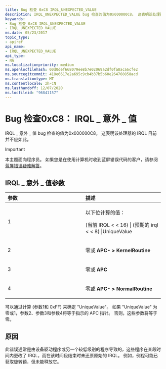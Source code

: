 ```yaml
---
title: Bug 检查 0xC8 IRQL_UNEXPECTED_VALUE
description: IRQL_UNEXPECTED_VALUE bug 检查的值为0x000000C8。 这表明该处理器的 IRQL 目前并不应如此。
keywords:
- Bug 检查 0xC8 IRQL_UNEXPECTED_VALUE
- IRQL_UNEXPECTED_VALUE
ms.date: 05/23/2017
topic_type:
- apiref
api_name:
- IRQL_UNEXPECTED_VALUE
api_type:
- NA
ms.localizationpriority: medium
ms.openlocfilehash: 00d0def668079ee8b7e02069a2df0fa8aca6cfe2
ms.sourcegitcommit: 418e6617e2a695c9cb4b37b5b60e264760858acd
ms.translationtype: MT
ms.contentlocale: zh-CN
ms.lasthandoff: 12/07/2020
ms.locfileid: "96841157"
---
```

# <a name="bug-check-0xc8-irql_unexpected_value"></a>Bug 检查0xC8： IRQL \_ 意外 \_ 值


IRQL \_ 意外 \_ 值 bug 检查的值为0x000000C8。 这表明该处理器的 IRQL 目前并不应如此。

> [!IMPORTANT]
> 本主题面向程序员。 如果您是在使用计算机时收到蓝屏错误代码的客户，请参阅[蓝屏错误疑难解答](https://www.windows.com/stopcode)。


## <a name="irql_unexpected_value-parameters"></a>IRQL \_ 意外 \_ 值参数


<table>
<colgroup>
<col width="50%" />
<col width="50%" />
</colgroup>
<thead>
<tr class="header">
<th align="left">参数</th>
<th align="left">描述</th>
</tr>
</thead>
<tbody>
<tr class="odd">
<td align="left"><p>1</p></td>
<td align="left"><p>以下位计算的值：</p>
<p> (当前 IRQL &lt; &lt; 16) | (预期的 irql &lt; &lt; 8) |UniqueValue</p></td>
</tr>
<tr class="even">
<td align="left"><p>2</p></td>
<td align="left"><p>零或 <strong>APC- &gt; KernelRoutine</strong></p></td>
</tr>
<tr class="odd">
<td align="left"><p>3</p></td>
<td align="left"><p>零或 <strong>APC</strong></p></td>
</tr>
<tr class="even">
<td align="left"><p>4</p></td>
<td align="left"><p>零或 <strong>APC- &gt; NormalRoutine</strong></p></td>
</tr>
</tbody>
</table>

 

可以通过计算 (参数1和 0xFF) 来确定 "UniqueValue"。 如果 "UniqueValue" 为零或1，参数2、参数3和参数4将等于指示的 APC 指针。 否则，这些参数将等于零。

<a name="cause"></a>原因
-----

此错误通常是由设备驱动程序或另一个较低级别的程序导致的，这些程序在某段时间内更改了 IRQL，而在该时间段结束时未还原原始的 IRQL。 例如，例程可能已获取旋转锁，但未能释放它。

 

 




